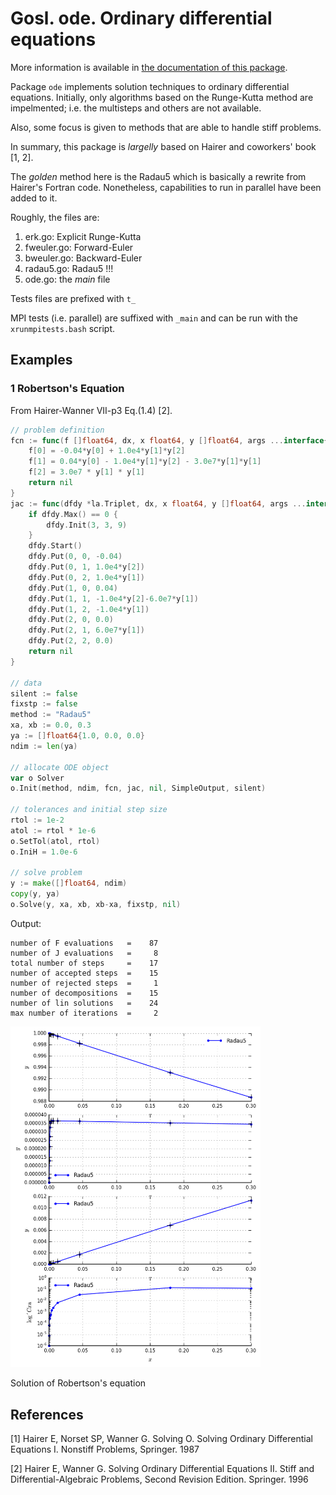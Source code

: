 # Gosl. ode. Ordinary differential equations

More information is available in [the documentation of this package](http://rawgit.com/cpmech/gosl/master/doc/xxode.html).

Package `ode` implements solution techniques to ordinary differential equations. Initially,
only algorithms based on the Runge-Kutta method are impelmented; i.e. the multisteps and others are
not available.

Also, some focus is given to methods that are able to handle stiff problems.

In summary, this package is _largelly_ based on Hairer and coworkers' book [1, 2].

The _golden_ method here is the Radau5 which is basically a rewrite from Hairer's Fortran code.
Nonetheless, capabilities to run in parallel have been added to it.

Roughly, the files are:
1. erk.go: Explicit Runge-Kutta
2. fweuler.go: Forward-Euler
3. bweuler.go: Backward-Euler
4. radau5.go: Radau5 !!!
5. ode.go: the _main_ file

Tests files are prefixed with `t_`

MPI tests (i.e. parallel) are suffixed with `_main` and can be run with the `xrunmpitests.bash`
script.

## Examples

### 1 Robertson's Equation

From Hairer-Wanner VII-p3 Eq.(1.4) [2].


```go
// problem definition
fcn := func(f []float64, dx, x float64, y []float64, args ...interface{}) error {
    f[0] = -0.04*y[0] + 1.0e4*y[1]*y[2]
    f[1] = 0.04*y[0] - 1.0e4*y[1]*y[2] - 3.0e7*y[1]*y[1]
    f[2] = 3.0e7 * y[1] * y[1]
    return nil
}
jac := func(dfdy *la.Triplet, dx, x float64, y []float64, args ...interface{}) error {
    if dfdy.Max() == 0 {
        dfdy.Init(3, 3, 9)
    }
    dfdy.Start()
    dfdy.Put(0, 0, -0.04)
    dfdy.Put(0, 1, 1.0e4*y[2])
    dfdy.Put(0, 2, 1.0e4*y[1])
    dfdy.Put(1, 0, 0.04)
    dfdy.Put(1, 1, -1.0e4*y[2]-6.0e7*y[1])
    dfdy.Put(1, 2, -1.0e4*y[1])
    dfdy.Put(2, 0, 0.0)
    dfdy.Put(2, 1, 6.0e7*y[1])
    dfdy.Put(2, 2, 0.0)
    return nil
}

// data
silent := false
fixstp := false
method := "Radau5"
xa, xb := 0.0, 0.3
ya := []float64{1.0, 0.0, 0.0}
ndim := len(ya)

// allocate ODE object
var o Solver
o.Init(method, ndim, fcn, jac, nil, SimpleOutput, silent)

// tolerances and initial step size
rtol := 1e-2
atol := rtol * 1e-6
o.SetTol(atol, rtol)
o.IniH = 1.0e-6

// solve problem
y := make([]float64, ndim)
copy(y, ya)
o.Solve(y, xa, xb, xb-xa, fixstp, nil)
```

Output:
```
number of F evaluations   =    87
number of J evaluations   =     8
total number of steps     =    17
number of accepted steps  =    15
number of rejected steps  =     1
number of decompositions  =    15
number of lin solutions   =    24
max number of iterations  =     2
```

<div id="container">
<p><img src="figs/rober.png" width="400"></p>
Solution of Robertson's equation
</div>


## References

[1] Hairer E, Norset SP, Wanner G. Solving O. Solving Ordinary Differential Equations I. Nonstiff
Problems, Springer. 1987

[2] Hairer E, Wanner G. Solving Ordinary Differential Equations II. Stiff and Differential-Algebraic
Problems, Second Revision Edition. Springer. 1996
